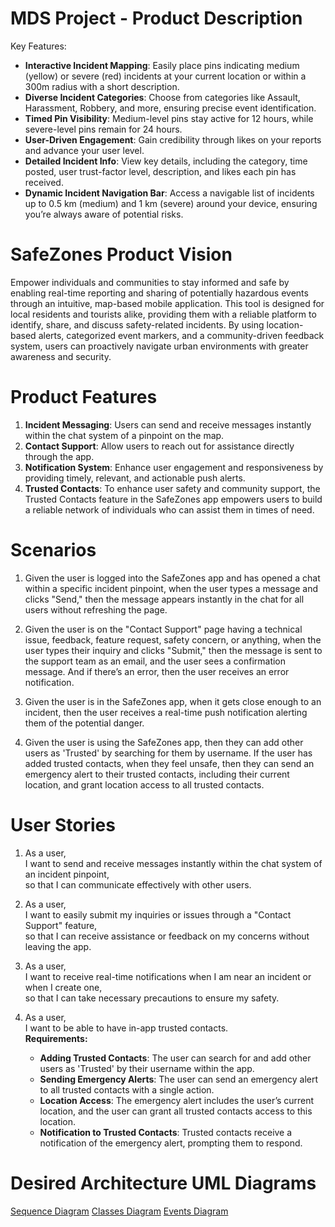 # MDS Project - Product Description
Key Features:

- **Interactive Incident Mapping**: Easily place pins indicating medium (yellow) or severe (red) incidents at your current location or within a 300m radius with a short description.
- **Diverse Incident Categories**: Choose from categories like Assault, Harassment, Robbery, and more, ensuring precise event identification.
- **Timed Pin Visibility**: Medium-level pins stay active for 12 hours, while severe-level pins remain for 24 hours.
- **User-Driven Engagement**: Gain credibility through likes on your reports and advance your user level.
- **Detailed Incident Info**: View key details, including the category, time posted, user trust-factor level, description, and likes each pin has received.
- **Dynamic Incident Navigation Bar**: Access a navigable list of incidents up to 0.5 km (medium) and 1 km (severe) around your device, ensuring you’re always aware of potential risks.

# SafeZones Product Vision
Empower individuals and communities to stay informed and safe by enabling real-time reporting and sharing of potentially hazardous events through an intuitive, map-based mobile application. This tool is designed for local residents and tourists alike, providing them with a reliable platform to identify, share, and discuss safety-related incidents. By using location-based alerts, categorized event markers, and a community-driven feedback system, users can proactively navigate urban environments with greater awareness and security.

# Product Features
1. **Incident Messaging**: Users can send and receive messages instantly within the chat system of a pinpoint on the map.
2. **Contact Support**: Allow users to reach out for assistance directly through the app.
3. **Notification System**: Enhance user engagement and responsiveness by providing timely, relevant, and actionable push alerts.
4. **Trusted Contacts**: To enhance user safety and community support, the Trusted Contacts feature in the SafeZones app empowers users to build a reliable network of individuals who can assist them in times of need.

# Scenarios
1. Given the user is logged into the SafeZones app and has opened a chat within a specific incident pinpoint, when the user types a message and clicks "Send," then the message appears instantly in the chat for all users without refreshing the page.

2. Given the user is on the "Contact Support" page having a technical issue, feedback, feature request, safety concern, or anything, when the user types their inquiry and clicks "Submit," then the message is sent to the support team as an email, and the user sees a confirmation message. And if there’s an error, then the user receives an error notification.

3. Given the user is in the SafeZones app, when it gets close enough to an incident, then the user receives a real-time push notification alerting them of the potential danger.

4. Given the user is using the SafeZones app, then they can add other users as 'Trusted' by searching for them by username. If the user has added trusted contacts, when they feel unsafe, then they can send an emergency alert to their trusted contacts, including their current location, and grant location access to all trusted contacts.

# User Stories
1. As a user,  
   I want to send and receive messages instantly within the chat system of an incident pinpoint,  
   so that I can communicate effectively with other users.

2. As a user,  
   I want to easily submit my inquiries or issues through a "Contact Support" feature,  
   so that I can receive assistance or feedback on my concerns without leaving the app.

3. As a user,  
   I want to receive real-time notifications when I am near an incident or when I create one,  
   so that I can take necessary precautions to ensure my safety.

4. As a user,  
I want to be able to have in-app trusted contacts.  
   **Requirements:**
   - **Adding Trusted Contacts**: The user can search for and add other users as 'Trusted' by their username within the app.
   - **Sending Emergency Alerts**: The user can send an emergency alert to all trusted contacts with a single action.
   - **Location Access**: The emergency alert includes the user’s current location, and the user can grant all trusted contacts access to this location.
   - **Notification to Trusted Contacts**: Trusted contacts receive a notification of the emergency alert, prompting them to respond.
# Desired Architecture UML Diagrams

[Sequence Diagram](https://github.com/user-attachments/files/17607711/pdf.sequence.diagram.pdf)
[Classes Diagram](https://github.com/user-attachments/files/17607710/SafeZones.App-1-1.pdf)
[Events Diagram](https://github.com/user-attachments/files/17607718/D.pdf)

